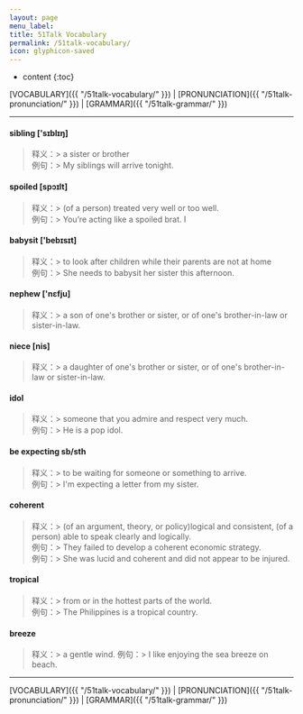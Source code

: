 ```yaml
---
layout: page
menu_label:
title: 51Talk Vocabulary
permalink: /51talk-vocabulary/
icon: glyphicon-saved
---
```



* content
{:toc}


[VOCABULARY]({{ "/51talk-vocabulary/" }}) \|
[PRONUNCIATION]({{ "/51talk-pronunciation/" }}) \|
[GRAMMAR]({{ "/51talk-grammar/" }})

---

#### sibling ['sɪblɪŋ]

>释义：> a sister or brother  
>例句：> My siblings will arrive tonight.

#### spoiled [spɔɪlt]

>释义：> (of a ​person) ​treated very well or too well.  
>例句：> You’re ​acting like a spoiled ​brat.
I
#### babysit ['bebɪsɪt]

>释义：> to look after children while their parents are not at home  
>例句：> She needs to babysit her sister this afternoon.

#### nephew ['nɛfju]
>释义：> a son of one's brother or sister, or of one's brother-in-law or sister-in-law.

#### niece [nis]
>释义：> a daughter of one's brother or sister, or of one's brother-in-law or sister-in-law.

#### idol
>释义：> someone that you admire and respect very much.  
>例句：> He is a pop idol.

#### be expecting sb/sth
>释义：> to be waiting for someone or something to arrive.  
>例句：> I'm expecting a letter from my sister.

#### coherent
>释义：> (of an argument, theory, or policy)logical and consistent,   (of a person) able to speak clearly and logically.  
>例句：> They failed to develop a coherent economic strategy.  
>例句：> She was lucid and coherent and did not appear to be injured.

#### tropical
>释义：> from or in the hottest parts of the world.  
>例句：> The Philippines is a tropical country.

#### breeze
>释义：> a gentle wind.
>例句：> I like enjoying the sea breeze on beach.





---

[VOCABULARY]({{ "/51talk-vocabulary/" }}) \|
[PRONUNCIATION]({{ "/51talk-pronunciation/" }}) \|
[GRAMMAR]({{ "/51talk-grammar/" }})
